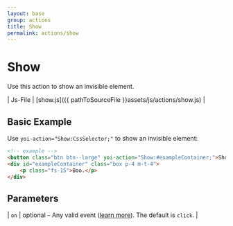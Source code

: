 ```yaml
---
layout: base
group: actions
title: Show
permalink: actions/show
---
```


# Show

<p class="intro">Use this action to show an invisible element.</p>

| Js-File | [show.js]({{ pathToSourceFile }}assets/js/actions/show.js) |

## Basic Example

Use `yoi-action="Show:CssSelector;"` to show an invisible element:

```html
<!-- example -->
<button class="btn btn--large" yoi-action="Show:#exampleContainer;">Show Example</button>
<div id="exampleContainer" class="box p-4 m-t-4">
    <p class="fs-15">Boo.</p>
</div>
```

## Parameters

| `on` | optional – Any valid event ([learn more](actions/index.html#the-on-parameter)). The default is `click`. |